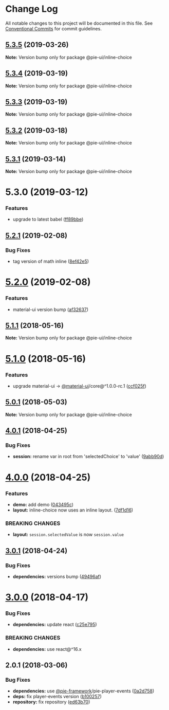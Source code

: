 # Change Log

All notable changes to this project will be documented in this file.
See [Conventional Commits](https://conventionalcommits.org) for commit guidelines.

## [5.3.5](https://github.com/pie-framework/pie-ui/compare/@pie-ui/inline-choice@5.3.4...@pie-ui/inline-choice@5.3.5) (2019-03-26)

**Note:** Version bump only for package @pie-ui/inline-choice





## [5.3.4](https://github.com/pie-framework/pie-ui/compare/@pie-ui/inline-choice@5.3.3...@pie-ui/inline-choice@5.3.4) (2019-03-19)

**Note:** Version bump only for package @pie-ui/inline-choice





## [5.3.3](https://github.com/pie-framework/pie-ui/compare/@pie-ui/inline-choice@5.3.2...@pie-ui/inline-choice@5.3.3) (2019-03-19)

**Note:** Version bump only for package @pie-ui/inline-choice





## [5.3.2](https://github.com/pie-framework/pie-ui/compare/@pie-ui/inline-choice@5.3.1...@pie-ui/inline-choice@5.3.2) (2019-03-18)

**Note:** Version bump only for package @pie-ui/inline-choice





## [5.3.1](https://github.com/pie-framework/pie-ui/compare/@pie-ui/inline-choice@5.3.0...@pie-ui/inline-choice@5.3.1) (2019-03-14)

**Note:** Version bump only for package @pie-ui/inline-choice





# 5.3.0 (2019-03-12)


### Features

* upgrade to latest babel ([ff89bbe](https://github.com/pie-framework/pie-ui/commit/ff89bbe))





## [5.2.1](https://github.com/pie-framework/pie-ui/compare/@pie-ui/inline-choice@5.2.0...@pie-ui/inline-choice@5.2.1) (2019-02-08)


### Bug Fixes

* tag version of math inline ([8ef42e5](https://github.com/pie-framework/pie-ui/commit/8ef42e5))





# [5.2.0](https://github.com/pie-framework/pie-ui/compare/@pie-ui/inline-choice@5.1.1...@pie-ui/inline-choice@5.2.0) (2019-02-08)


### Features

* material-ui version bump ([af32637](https://github.com/pie-framework/pie-ui/commit/af32637))





<a name="5.1.1"></a>
## [5.1.1](https://github.com/pie-framework/pie-ui/compare/@pie-ui/inline-choice@5.1.0...@pie-ui/inline-choice@5.1.1) (2018-05-16)




**Note:** Version bump only for package @pie-ui/inline-choice

<a name="5.1.0"></a>
# [5.1.0](https://github.com/pie-framework/pie-ui/compare/@pie-ui/inline-choice@5.0.1...@pie-ui/inline-choice@5.1.0) (2018-05-16)


### Features

* upgrade material-ui -> [@material-ui](https://github.com/material-ui)/core@^1.0.0-rc.1 ([ccf025f](https://github.com/pie-framework/pie-ui/commit/ccf025f))




<a name="5.0.1"></a>
## [5.0.1](https://github.com/pie-framework/pie-ui/compare/@pie-ui/inline-choice@5.0.0...@pie-ui/inline-choice@5.0.1) (2018-05-03)




**Note:** Version bump only for package @pie-ui/inline-choice

<a name="4.0.1"></a>
## [4.0.1](https://github.com/pie-framework/pie-ui/compare/@pie-ui/inline-choice@4.0.0...@pie-ui/inline-choice@4.0.1) (2018-04-25)


### Bug Fixes

* **session:** rename var in root from 'selectedChoice' to 'value' ([9abb90d](https://github.com/pie-framework/pie-ui/commit/9abb90d))




<a name="4.0.0"></a>
# [4.0.0](https://github.com/pie-framework/pie-ui/compare/@pie-ui/inline-choice@3.0.1...@pie-ui/inline-choice@4.0.0) (2018-04-25)


### Features

* **demo:** add demo ([043495c](https://github.com/pie-framework/pie-ui/commit/043495c))
* **layout:** inline-choice now uses an inline layout. ([7df1d16](https://github.com/pie-framework/pie-ui/commit/7df1d16))


### BREAKING CHANGES

* **layout:** `session.selectedValue` is now `session.value`




<a name="3.0.1"></a>
## [3.0.1](https://github.com/pie-framework/pie-ui/compare/@pie-ui/inline-choice@3.0.0...@pie-ui/inline-choice@3.0.1) (2018-04-24)


### Bug Fixes

* **dependencies:** versions bump ([49496af](https://github.com/pie-framework/pie-ui/commit/49496af))




<a name="3.0.0"></a>
# [3.0.0](https://github.com/pie-framework/pie-ui/compare/@pie-ui/inline-choice@2.0.1...@pie-ui/inline-choice@3.0.0) (2018-04-17)


### Bug Fixes

* **dependencies:** update react ([c25e795](https://github.com/pie-framework/pie-ui/commit/c25e795))


### BREAKING CHANGES

* **dependencies:** use react@^16.x




<a name="2.0.1"></a>
## 2.0.1 (2018-03-06)


### Bug Fixes

* **dependencies:** use [@pie-framework](https://github.com/pie-framework)/pie-player-events ([0a2d758](https://github.com/pie-framework/pie-ui/commit/0a2d758))
* **deps:** fix player-events version ([b100257](https://github.com/pie-framework/pie-ui/commit/b100257))
* **repository:** fix repository ([ed63b70](https://github.com/pie-framework/pie-ui/commit/ed63b70))
